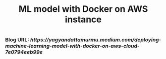 <div align=center>
  <h1> <b> ML  model with Docker on AWS instance  </b> <h1>
</div>
    
<div>
  <h3> <b> Blog URL: </b> <i> https://yagyandattamurmu.medium.com/deploying-machine-learning-model-with-docker-on-aws-cloud-7e0794eeb99e </i> </h3>
</div>
